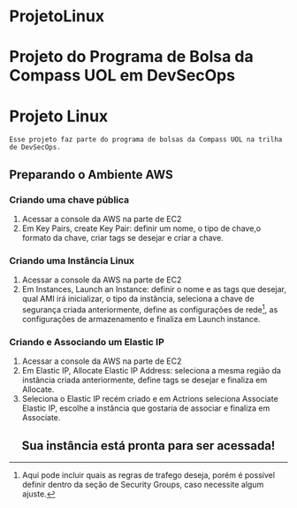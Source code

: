# ProjetoLinux
Projeto do Programa de Bolsa da Compass UOL em DevSecOps
=======
# Projeto Linux 

    Esse projeto faz parte do programa de bolsas da Compass UOL na trilha de DevSecOps.



## Preparando o Ambiente AWS

### Criando uma chave pública
1. Acessar a console da AWS na parte de EC2
2. Em Key Pairs, create Key Pair: definir um nome, o tipo de chave,o formato da chave, criar tags se desejar e criar a chave.

### Criando uma Instância Linux
1. Acessar a console da AWS na parte de EC2
2. Em Instances, Launch an Instance: definir o nome e as tags que desejar, qual AMI irá inicializar, o tipo da instância, seleciona a chave de segurança criada anteriormente, define as configurações de rede[^1^], as configurações de armazenamento e finaliza em Launch instance.

### Criando e Associando um Elastic IP
1. Acessar a console da AWS na parte de EC2
2. Em Elastic IP, Allocate Elastic IP Address: seleciona a mesma região da instância criada anteriormente, define tags se desejar e finaliza em Allocate.
3. Seleciona o Elastic IP recém criado e em Actrions seleciona Associate Elastic IP, escolhe a instância que gostaria de associar e finaliza em Associate.

<h2 align="center">Sua instância está pronta para ser acessada!</h2>


[^1^]: Aqui pode incluir quais as regras de trafego deseja, porém é possível definir dentro da seção de Security Groups, caso necessite algum ajuste.
